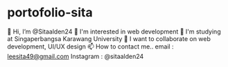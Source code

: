 # portofolio-sita
👋 Hi, I’m @Sitaalden24 👀 I'm interested in web development 🌱 I'm studying at Singaperbangsa Karawang University 💞️ I want to collaborate on web development, UI/UX design 📫 How to contact me.. email : leesita49@gmail.com Instagram : @sitaalden24
